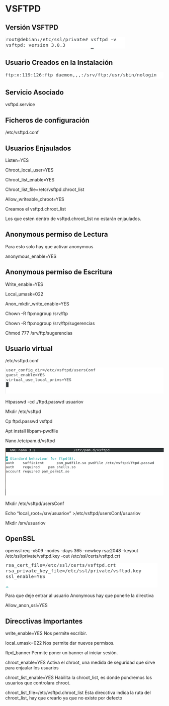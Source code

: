 # VSFTPD

## Versión VSFTPD

![1](./imagenes/1.PNG  "1")

## Usuario Creados en la Instalación

![2](./imagenes/2.PNG  "2")

## Servicio Asociado

vsftpd.service

## Ficheros de configuración

/etc/vsftpd.conf

## Usuarios Enjaulados

Listen=YES

Chroot_local_user=YES

Chroot_list_enable=YES

Chroot_list_file=/etc/vsftpd.chroot_list

Allow_writeable_chroot=YES

Creamos el vsftpd.chroot_list

Los que esten dentro de vsftpd.chroot_list no estarán enjaulados.

## Anonymous permiso de Lectura

Para esto solo hay que activar anonymous

anonymous_enable=YES

## Anonymous permiso de Escritura

Write_enable=YES

Local_umask=022

Anon_mkdir_write_enable=YES

Chown -R ftp:nogroup /srv/ftp

Chown -R ftp:nogroup /srv/ftp/sugerencias

Chmod 777 /srv/ftp/sugerencias

## Usuario virtual
/etc/vsftpd.conf

![3](./imagenes/virtual.png  "3")

Htpasswd -cd ./ftpd.passwd usuariov

Mkdir /etc/vsftpd

Cp ftpd.passwd vsftpd

Apt install libpam-pwdfile

Nano /etc/pam.d/vsftpd

![4](./imagenes/vsftpd.png  "4")

Mkdir /etc/vsftpd/usersConf

Echo “local_root=/srv/usuariov” >/etc/vsftpd/usersConf/usuariov

Mkdir /srv/usuariov

## OpenSSL

openssl req -x509 -nodes -days 365 -newkey rsa:2048 -keyout /etc/ssl/private/vsftpd.key -out /etc/ssl/certs/vsftpd.crt

![5](./imagenes/ssl.png  "5")

Para que deje entrar al usuario Anonymous hay que ponerle la directiva 

Allow_anon_ssl=YES

## Direcctivas Importantes

write_enable=YES Nos permite escribir.

local_umask=022 Nos permite dar nuevos permisos.

ftpd_banner Permite poner un banner al iniciar sesión.

chroot_enable=YES Activa el chroot, una medida de seguridad que sirve para enjaular los usuarios

chroot_list_enable=YES Habilita la chroot_list, es donde pondremos los usuarios que controlara chroot.

chroot_list_file=/etc/vsftpd.chroot_list Esta direcctiva indica la ruta del chroot_list, hay que crearlo ya que no existe por defecto
